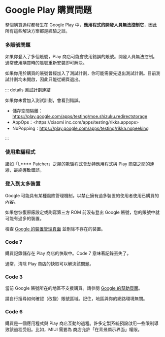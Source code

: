 # Google Play 購買問題

整個購買過程都發生在 Google Play 中，**應用程式的開發人員無法控制它**，因此所有這些解決方案都是經驗之談。

### 多賬號問題

如果你登入了多個賬號，Play 商店可能會使用錯誤的賬號。開發人員無法控制。通常使用購買時的賬號重新安裝即可解決。

如果你用於購買的賬號曾經加入了測試計劃，你可能需要先退出測試計劃。目前測試計劃均未開啟，因此只能從網頁退出。

::: details 測試計劃連結

如果你未曾加入測試計劃，會看到錯誤。

- 儲存空間隔離：<https://play.google.com/apps/testing/moe.shizuku.redirectstorage>
- AppOps：<https://xiaomi inc.com/apps/testing/rikka.appops>
- NoPopping：<https://play.google.com/apps/testing/rikka.nopeeking>

:::

### 使用欺騙程式

諸如「L**** Patcher」之類的欺騙程式會劫持應用程式與 Play 商店之間的連線，最終導致錯誤。

### 登入到太多裝置

Google 可能具有某種風險管理機制，以禁止擁有過多裝置的使用者使用已購買的內容。

如果您恢復原廠設定或刷寫第三方 ROM 前沒有登出 Google 賬號，您的賬號中就可能有過多的裝置。

檢查 [Google 的裝置管理頁面](https://myaccount.google.com/activity) 並刪除不存在的裝置。

### Code 7

購買記錄儲存在 Play 商店的快取中。Code 7 意味著記錄丟失了。

通常，清除 Play 商店的快取可以解決該問題。

### Code 3

當前 Google 賬號所在的地區不支援購買。請參閱 [Google 的幫助頁面](https://support.miui.com/xiaomi/android/table/3541286)。

請自行搜尋如何確認（改變）賬號區域。記住，地區與你的網路環境無關。

### Code 6

購買是一個應用程式與 Play 商店互動的過程。許多定製系統預設啟用一些限制導致該過程受阻。比如，MIUI 需要為  商店允許「在背景顯示界面」權限。